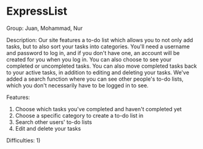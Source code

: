 # ExpressList

Group: Juan, Mohammad, Nur

Description: Our site features a to-do list which allows you to not only add tasks, but to also sort your tasks into categories. You'll need a username and password to log in, and if you don't have one, an account will be created for you when you log in. You can also choose to see your completed or uncompleted tasks. You can also move completed tasks back to your active tasks, in addition to editing and deleting your tasks. We've added a search function where you can see other people's to-do lists, which you don't necessarily have to be logged in to see.

Features: 
1) Choose which tasks you've completed and haven't completed yet
2) Choose a specific category to create a to-do list in
3) Search other users' to-do lists
4) Edit and delete your tasks

 

Difficulties: 
1) 